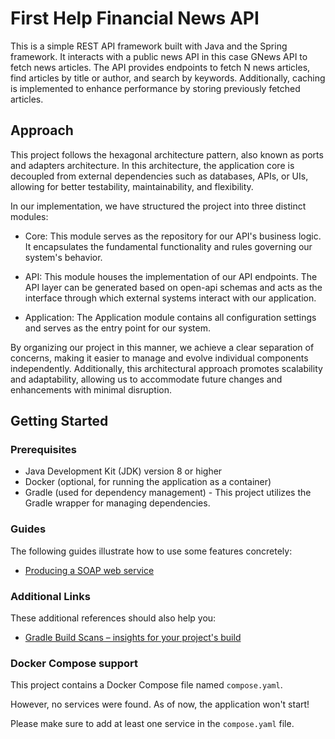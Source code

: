 # First Help Financial News API

This is a simple REST API framework built with Java and the Spring framework. It interacts with a public news API in this case GNews API to fetch news articles. 
The API provides endpoints to fetch N news articles, find articles by title or author, and search by keywords. 
Additionally, caching is implemented to enhance performance by storing previously fetched articles.


## Approach

This project follows the hexagonal architecture pattern, also known as ports and adapters architecture. 
In this architecture, the application core is decoupled from external dependencies such as databases, APIs, or UIs, allowing for better testability, maintainability, and flexibility. 

In our implementation, we have structured the project into three distinct modules:

* Core: This module serves as the repository for our API's business logic. It encapsulates the fundamental functionality and rules governing our system's behavior.

* API: This module houses the implementation of our API endpoints. The API layer can be generated based on open-api schemas and acts as the interface through which external systems interact with our application.

* Application: The Application module contains all configuration settings and serves as the entry point for our system. 

By organizing our project in this manner, we achieve a clear separation of concerns, making it easier to manage and evolve individual components independently. Additionally, this architectural approach promotes scalability and adaptability, allowing us to accommodate future changes and enhancements with minimal disruption.


## Getting Started

### Prerequisites

- Java Development Kit (JDK) version 8 or higher
- Docker (optional, for running the application as a container)
- Gradle (used for dependency management) - This project utilizes the Gradle wrapper for managing dependencies.

### Guides

The following guides illustrate how to use some features concretely:

* [Producing a SOAP web service](https://spring.io/guides/gs/producing-web-service/)

### Additional Links

These additional references should also help you:

* [Gradle Build Scans – insights for your project's build](https://scans.gradle.com#gradle)

### Docker Compose support

This project contains a Docker Compose file named `compose.yaml`.

However, no services were found. As of now, the application won't start!

Please make sure to add at least one service in the `compose.yaml` file.

